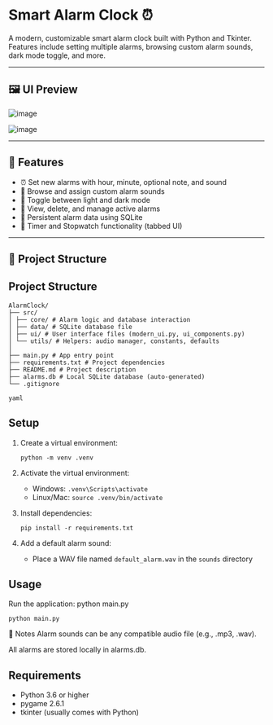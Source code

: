 # Smart Alarm Clock ⏰

A modern, customizable smart alarm clock built with Python and Tkinter. Features include setting multiple alarms, browsing custom alarm sounds, dark mode toggle, and more.

---

## 🖼️ UI Preview

![image](https://github.com/user-attachments/assets/169a51de-d503-4380-85a4-794c04bcd56d)

![image](https://github.com/user-attachments/assets/a0dd8fac-24e1-4055-a4f0-52b9773e087f)

---

## 🚀 Features

- ⏰ Set new alarms with hour, minute, optional note, and sound
- 🎵 Browse and assign custom alarm sounds
- 🌙 Toggle between light and dark mode
- 📝 View, delete, and manage active alarms
- 📁 Persistent alarm data using SQLite
- 🧭 Timer and Stopwatch functionality (tabbed UI)

---

## 📁 Project Structure


## Project Structure
```
AlarmClock/
├── src/
│ ├── core/ # Alarm logic and database interaction
│ ├── data/ # SQLite database file
│ ├── ui/ # User interface files (modern_ui.py, ui_components.py)
│ └── utils/ # Helpers: audio manager, constants, defaults
│
├── main.py # App entry point
├── requirements.txt # Project dependencies
├── README.md # Project description
├── alarms.db # Local SQLite database (auto-generated)
└── .gitignore

yaml

```

## Setup
1. Create a virtual environment:
   ```
   python -m venv .venv
   ```
   

2. Activate the virtual environment:
   - Windows: `.venv\Scripts\activate`
   - Linux/Mac: `source .venv/bin/activate`

3. Install dependencies:
   ```
   pip install -r requirements.txt
   ```
   

4. Add a default alarm sound:
   - Place a WAV file named `default_alarm.wav` in the `sounds` directory

## Usage
Run the application:
python main.py
```
python main.py
```

📌 Notes
Alarm sounds can be any compatible audio file (e.g., .mp3, .wav).

All alarms are stored locally in alarms.db.

## Requirements
- Python 3.6 or higher
- pygame 2.6.1
- tkinter (usually comes with Python) 
